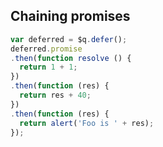 ## Chaining promises

```javascript
var deferred = $q.defer();
deferred.promise
.then(function resolve () {
  return 1 + 1;
})
.then(function (res) {
  return res + 40;
})
.then(function (res) {
  return alert('Foo is ' + res);
});
```
